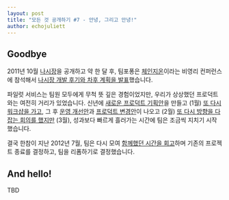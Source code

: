 ```yaml
---
layout: post
title: "모든 것 공개하기 #7 - 안녕, 그리고 안녕!"
author: echojuliett
---
```


## Goodbye

2011년 10월 [나시장](http://popong.com/iamseoulmayor/)을 공개하고
약 한 달 후, 팀포퐁은 [체인지온](http://changeon.org)이라는 비영리 컨퍼런스에 참석해서
[나시장 개발 후기와 차후 계획을 발표](http://www.slideshare.net/teampopong/20111118-changeon)했습니다.

파일럿 서비스는 팀원 모두에게 무척 뜻 깊은 경험이었지만,
우리가 상상했던 프로덕트와는 여전히 거리가 있었습니다.
신년에 [새로운 프로덕트 기획안](https://speakerdeck.com/teampopong/congseon-gg)을 만들고 (1월)
[또 다시 워크샵을 가고](https://github.com/teampopong/teampopong.github.io/blob/source/docs/2012-02-25.md),
그 후 [운영 개선안](http://www.slideshare.net/teampopong/20120227)과
[프로덕트 변경안](http://www.slideshare.net/teampopong/20120227-71023200)이 나오고 (2월)
[또 다시 방향을 다잡는 회의를 했지만](http://www.slideshare.net/teampopong/20120303-71023220) (3월),
성과보다 빠르게 흘러가는 시간에 팀은 조금씩 지치기 시작했습니다.

결국 한참이 지난 2012년 7월,
팀은 다시 모여 [함께했던 시간을 회고](https://github.com/teampopong/teampopong.github.io/blob/source/docs/2012-07-14.md)하며 기존의 프로젝트 종료를 결정하고,
팀을 리폼하기로 결정했습니다.

## And hello!

TBD
